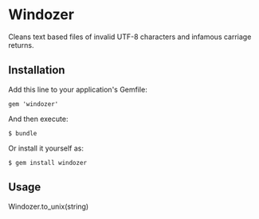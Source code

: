 # Windozer

Cleans text based files of invalid UTF-8 characters and infamous carriage returns.

## Installation

Add this line to your application's Gemfile:

    gem 'windozer'

And then execute:

    $ bundle

Or install it yourself as:

    $ gem install windozer

## Usage

Windozer.to_unix(string)
